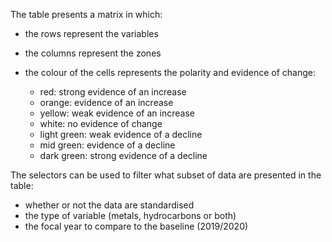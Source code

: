 The table presents a matrix in which:

- the rows represent the variables
- the columns represent the zones
- the colour of the cells represents the polarity and evidence of change:

    - red: strong evidence of an increase
    - orange: evidence of an increase
    - yellow: weak evidence of an increase 
    - white: no evidence of change
    - light green: weak evidence of a decline
    - mid green: evidence of a decline
    - dark green: strong evidence of a decline

The selectors can be used to filter what subset of data are presented
in the table:

- whether or not the data are standardised
- the type of variable (metals, hydrocarbons or both)
- the focal year to compare to the baseline (2019/2020)
